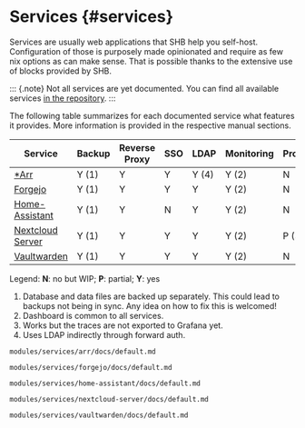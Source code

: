 <!-- Read these docs at https://shb.skarabox.com -->
# Services {#services}

Services are usually web applications that SHB help you self-host. Configuration of those is
purposely made opinionated and require as few nix options as can make sense. That is possible thanks to the extensive use of blocks provided by SHB.

::: {.note}
Not all services are yet documented. You can find all available services [in the repository](@REPO@/modules/services).
:::

The following table summarizes for each documented service what features it provides. More
information is provided in the respective manual sections.

| Service               | Backup | Reverse Proxy | SSO | LDAP  | Monitoring | Profiling |
|-----------------------|--------|---------------|-----|-------|------------|-----------|
| [*Arr][]             | Y (1)  | Y             | Y   | Y (4) | Y (2)      | N         |
| [Forgejo][]          | Y (1)  | Y             | Y   | Y     | Y (2)      | N         |
| [Home-Assistant][]   | Y (1)  | Y             | N   | Y     | Y (2)      | N         |
| [Nextcloud Server][] | Y (1)  | Y             | Y   | Y     | Y (2)      | P (3)     |
| [Vaultwarden][]      | Y (1)  | Y             | Y   | Y     | Y (2)      | N         |

Legend: **N**: no but WIP; **P**: partial; **Y**: yes

1. Database and data files are backed up separately.
   This could lead to backups not being in sync.
   Any idea on how to fix this is welcomed!
2. Dashboard is common to all services.
3. Works but the traces are not exported to Grafana yet.
4. Uses LDAP indirectly through forward auth.

[*Arr]: services-arr.html
[Forgejo]: services-forgejo.html
[Home-Assistant]: services-home-assistant.html
[Nextcloud Server]: services-nextcloud.html
[Vaultwarden]: services-vaultwarden.html

```{=include=} chapters html:into-file=//services-arr.html
modules/services/arr/docs/default.md
```

```{=include=} chapters html:into-file=//services-forgejo.html
modules/services/forgejo/docs/default.md
```

```{=include=} chapters html:into-file=//services-home-assistant.html
modules/services/home-assistant/docs/default.md
```

```{=include=} chapters html:into-file=//services-nextcloud.html
modules/services/nextcloud-server/docs/default.md
```

```{=include=} chapters html:into-file=//services-vaultwarden.html
modules/services/vaultwarden/docs/default.md
```
